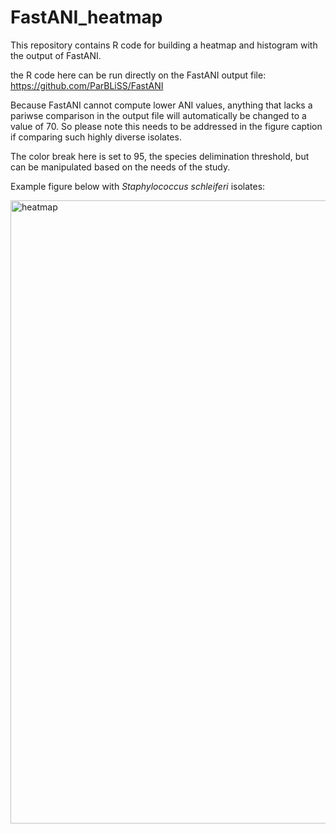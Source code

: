 # FastANI_heatmap
This repository contains R code for building a heatmap and histogram with the output of FastANI.

the R code here can be run directly on the FastANI output file: https://github.com/ParBLiSS/FastANI

Because FastANI cannot compute lower ANI values, anything that lacks a pariwse comparison in the output file will automatically be changed to a value of 70. So please note this needs to be addressed in the figure caption if comparing such highly diverse isolates.

The color break here is set to 95, the species delimination threshold, but can be manipulated based on the needs of the study.

Example figure below with *Staphylococcus schleiferi* isolates:

<img width="997" alt="heatmap" src="https://user-images.githubusercontent.com/43999021/133120697-10be7952-e8ca-4d4e-a300-3421d73e0127.png">

